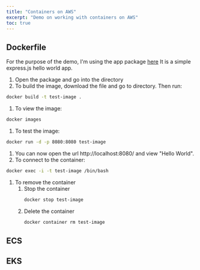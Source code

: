 ```yaml
---
title: "Containers on AWS"
excerpt: "Demo on working with containers on AWS"
toc: true
---
```


## Dockerfile

For the purpose of the demo, I'm using the app package [here](/assets/files/app.zip)
It is a simple express.js hello world app.

1. Open the package and go into the directory
1. To build the image, download the file and go to directory. Then run:
```bash
docker build -t test-image .
```
1. To view the image:
```bash
docker images
```
1. To test the image:
```bash
docker run -d -p 8080:8080 test-image
```
1. You can now open the url http://localhost:8080/ and view "Hello World".
1. To connect to the container:
```bash
docker exec -i -t test-image /bin/bash
```
1. To remove the container
    1. Stop the container
        ```bash
        docker stop test-image
        ```
    1. Delete the container
        ```bash
        docker container rm test-image
        ```

## ECS

## EKS